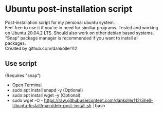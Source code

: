# Ubuntu post-installation script 
Post-installation script for my personal ubuntu system.  
Feel free to use it if you're in need for similiar programs. Tested and working on Ubuntu 20.04.2 LTS. Should also work on other debian based systems. "Snap" package manager is recommended if you want to install all packages.  
Created by github.com/dankoller112  
  
## Use script  
(Requires "snap")
  
- Open Terminal
- sudo apt install snapd -y (Optional)
- sudo apt install wget -y (Optional)
- sudo wget -O - https://raw.githubusercontent.com/dankoller112/Shell-Ubuntu-Install/main/deb-post-install.sh | bash
